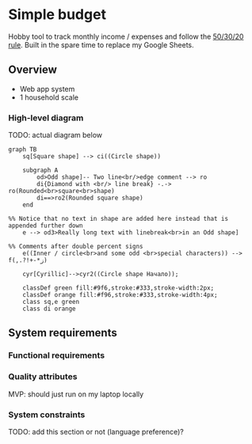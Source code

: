 # Simple budget

Hobby tool to track monthly income / expenses and follow the [50/30/20 rule](https://en.wiktionary.org/wiki/50/30/20_rule). Built 
in the spare time to replace my Google Sheets.

## Overview

- Web app system
- 1 household scale

### High-level diagram

TODO: actual diagram below
```mermaid
graph TB
    sq[Square shape] --> ci((Circle shape))

    subgraph A
        od>Odd shape]-- Two line<br/>edge comment --> ro
        di{Diamond with <br/> line break} -.-> ro(Rounded<br>square<br>shape)
        di==>ro2(Rounded square shape)
    end

%% Notice that no text in shape are added here instead that is appended further down
    e --> od3>Really long text with linebreak<br>in an Odd shape]

%% Comments after double percent signs
    e((Inner / circle<br>and some odd <br>special characters)) --> f(,.?!+-*ز)

    cyr[Cyrillic]-->cyr2((Circle shape Начало));

    classDef green fill:#9f6,stroke:#333,stroke-width:2px;
    classDef orange fill:#f96,stroke:#333,stroke-width:4px;
    class sq,e green
    class di orange

```

## System requirements

### Functional requirements

### Quality attributes

MVP: should just run on my laptop locally

### System constraints 

TODO: add this section or not (language preference)?

